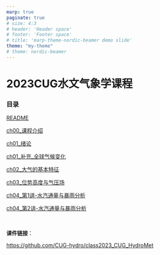 ```yaml
---
marp: true
paginate: true
# size: 4:3
# header: 'Header space'
# footer: 'Footer space'
# title: 'marp-theme-nordic-beamer demo slide'
theme: "my-theme"
# theme: nordic-beamer
---
```


<h1>2023CUG水文气象学课程</h1>

<!-- > Dongdong Kong, CUG -->

<h3>目录</h3>

[README](README.html)

[ch00_课程介绍](ch00_课程介绍.html)

[ch01_绪论](ch01_绪论.html)

[ch01_补充_全球气候变化](ch01_补充_全球气候变化.html)

[ch02_大气的基本特征](ch02_大气的基本特征.html)

[ch03_位势高度与气压场](ch03_位势高度与气压场.html)

[ch04_第1讲-水汽通量与暴雨分析](ch04_第1讲-水汽通量与暴雨分析.html)

[ch04_第2讲-水汽通量与暴雨分析](ch04_第2讲-辐射与能量平衡.html)

<br>

**课件链接**：

<!-- - <https://gitlab.com/CUG-hydro/class2023_CUG_HydroMet> -->

 <https://github.com/CUG-hydro/class2023_CUG_HydroMet>
